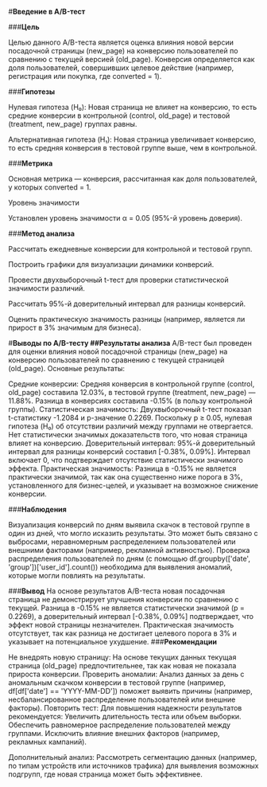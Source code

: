 #**Введение в A/B-тест**

###**Цель**

Целью данного A/B-теста является оценка влияния новой версии посадочной страницы (new_page) на конверсию пользователей по сравнению с текущей версией (old_page). Конверсия определяется как доля пользователей, совершивших целевое действие (например, регистрация или покупка, где converted = 1).

###**Гипотезы**





Нулевая гипотеза (H₀): Новая страница не влияет на конверсию, то есть средние конверсии в контрольной (control, old_page) и тестовой (treatment, new_page) группах равны.



Альтернативная гипотеза (H₁): Новая страница увеличивает конверсию, то есть средняя конверсия в тестовой группе выше, чем в контрольной.

###**Метрика**

Основная метрика — конверсия, рассчитанная как доля пользователей, у которых converted = 1.

Уровень значимости

Установлен уровень значимости α = 0.05 (95%-й уровень доверия).

###**Метод анализа**





Рассчитать ежедневные конверсии для контрольной и тестовой групп.



Построить графики для визуализации динамики конверсий.



Провести двухвыборочный t-тест для проверки статистической значимости различий.



Рассчитать 95%-й доверительный интервал для разницы конверсий.



Оценить практическую значимость разницы (например, является ли прирост в 3% значимым для бизнеса).


#**Выводы по A/B-тесту
##Результаты анализа**
A/B-тест был проведен для оценки влияния новой посадочной страницы (new_page) на конверсию пользователей по сравнению с текущей страницей (old_page). Основные результаты:

Средние конверсии: Средняя конверсия в контрольной группе (control, old_page) составила 12.03%, в тестовой группе (treatment, new_page) — 11.88%. Разница в конверсиях составила -0.15% (в пользу контрольной группы).
Статистическая значимость: Двухвыборочный t-тест показал t-статистику -1.2084 и p-значение 0.2269. Поскольку p ≥ 0.05, нулевая гипотеза (H₀) об отсутствии различий между группами не отвергается. Нет статистически значимых доказательств того, что новая страница влияет на конверсию.
Доверительный интервал: 95%-й доверительный интервал для разницы конверсий составил [-0.38%, 0.09%]. Интервал включает 0, что подтверждает отсутствие статистически значимого эффекта.
Практическая значимость: Разница в -0.15% не является практически значимой, так как она существенно ниже порога в 3%, установленного для бизнес-целей, и указывает на возможное снижение конверсии.

###**Наблюдения**

Визуализация конверсий по дням выявила скачок в тестовой группе в один из дней, что могло исказить результаты. Это может быть связано с выбросами, неравномерным распределением пользователей или внешними факторами (например, рекламной активностью).
Проверка распределения пользователей по дням (с помощью df.groupby(['date', 'group'])['user_id'].count()) необходима для выявления аномалий, которые могли повлиять на результаты.

###**Вывод**
На основе результатов A/B-теста новая посадочная страница не демонстрирует улучшения конверсии по сравнению с текущей. Разница в -0.15% не является статистически значимой (p = 0.2269), а доверительный интервал [-0.38%, 0.09%] подтверждает, что эффект новой страницы незначителен. Практическая значимость отсутствует, так как разница не достигает целевого порога в 3% и указывает на потенциальное ухудшение.
###**Рекомендации**

Не внедрять новую страницу: На основе текущих данных текущая страница (old_page) предпочтительнее, так как новая не показала прироста конверсии.
Проверить аномалии: Анализ данных за день с аномальным скачком конверсии в тестовой группе (например, df[df['date'] == 'YYYY-MM-DD']) поможет выявить причины (например, несбалансированное распределение пользователей или внешние факторы).
Повторить тест: Для повышения надежности результатов рекомендуется:
Увеличить длительность теста или объем выборки.
Обеспечить равномерное распределение пользователей между группами.
Исключить влияние внешних факторов (например, рекламных кампаний).


Дополнительный анализ: Рассмотреть сегментацию данных (например, по типам устройств или источников трафика) для выявления возможных подгрупп, где новая страница может быть эффективнее.

